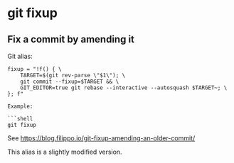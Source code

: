 # git fixup

## Fix a commit by amending it

Git alias:

```git
fixup = "!f() { \
    TARGET=$(git rev-parse \"$1\"); \
    git commit --fixup=$TARGET && \ 
    GIT_EDITOR=true git rebase --interactive --autosquash $TARGET~; \
}; f"

Example:

```shell
git fixup
```

See https://blog.filippo.io/git-fixup-amending-an-older-commit/

This alias is a slightly modified version.
